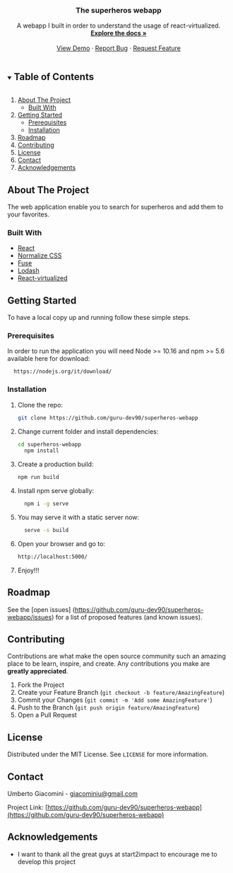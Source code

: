 <br />
<p align="center">

  <h3 align="center">The superheros webapp</h3>

  <p align="center">
    A webapp I built in order to understand the usage of react-virtualized.
    <br />
    <a href="https://github.com/guru-dev90/superheros-webapp"><strong>Explore the docs »</strong></a>
    <br />
    <br />
    <a href="https://super-heros-webapp.netlify.app/">View Demo</a>
    ·
    <a href="https://github.com/guru-dev90/superheros-webapp/issues">Report Bug</a>
    ·
    <a href="https://github.com/guru-dev90/superheros-webapp/issues">Request Feature</a>
  </p>
</p>



<!-- TABLE OF CONTENTS -->
<details open="open">
  <summary><h2 style="display: inline-block">Table of Contents</h2></summary>
  <ol>
    <li>
      <a href="#about-the-project">About The Project</a>
      <ul>
        <li><a href="#built-with">Built With</a></li>
      </ul>
    </li>
    <li>
      <a href="#getting-started">Getting Started</a>
      <ul>
        <li><a href="#prerequisites">Prerequisites</a></li>
        <li><a href="#installation">Installation</a></li>
      </ul>
    </li>
    <li><a href="#roadmap">Roadmap</a></li>
    <li><a href="#contributing">Contributing</a></li>
    <li><a href="#license">License</a></li>
    <li><a href="#contact">Contact</a></li>
    <li><a href="#acknowledgements">Acknowledgements</a></li>
  </ol>
</details>



<!-- ABOUT THE PROJECT -->
## About The Project


The web application enable you to search for superheros and add them to your favorites.



### Built With

* [React](https://it.reactjs.org/)
* [Normalize CSS](https://necolas.github.io/normalize.css/)
* [Fuse](https://fusejs.io/)
* [Lodash](https://lodash.com/)
* [React-virtualized](https://www.npmjs.com/package/react-virtualized)






<!-- GETTING STARTED -->
## Getting Started

To have a local copy up and running follow these simple steps.

### Prerequisites

In order to run the application you will need Node >= 10.16 and npm >= 5.6 available here for download:

      https://nodejs.org/it/download/


### Installation

1. Clone the repo:
   ```sh
   git clone https://github.com/guru-dev90/superheros-webapp
   ```

2. Change current folder and install dependencies:
   ```sh
   cd superheros-webapp
	 npm install
   ```
	 
3. Create a production build:

	  ```sh
   npm run build
   ```

4. Install npm serve globally:
   ```sh
	 npm i -g serve
   ```
	 
5. You may serve it with a static server now:
   ```sh
	 serve -s build
   ```
	 
6. Open your browser and go to:
   ```sh
   http://localhost:5000/
   ```

7. Enjoy!!!
	 
	 
<!-- ROADMAP -->
## Roadmap

See the [open issues] (https://github.com/guru-dev90/superheros-webapp/issues) for a list of proposed features (and known issues).



<!-- CONTRIBUTING -->
## Contributing

Contributions are what make the open source community such an amazing place to be learn, inspire, and create. Any contributions you make are **greatly appreciated**.

1. Fork the Project
2. Create your Feature Branch (`git checkout -b feature/AmazingFeature`)
3. Commit your Changes (`git commit -m 'Add some AmazingFeature'`)
4. Push to the Branch (`git push origin feature/AmazingFeature`)
5. Open a Pull Request



<!-- LICENSE -->
## License

Distributed under the MIT License. See `LICENSE` for more information.



<!-- CONTACT -->
## Contact

Umberto Giacomini - giacominiu@gmail.com

Project Link: [https://github.com/guru-dev90/superheros-webapp](https://github.com/guru-dev90/superheros-webapp)



<!-- ACKNOWLEDGEMENTS -->
## Acknowledgements

* I want to thank all the great guys at start2impact to encourage me to develop this project




